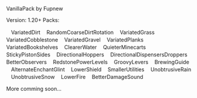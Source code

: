 VanillaPack by Fupnew

Version: 1.20+
Packs:

ㅤVariatedDirt
ㅤRandomCoarseDirtRotation
ㅤVariatedGrass
ㅤVariatedCobblestone
ㅤVariatedGravel
ㅤVariatedPlanks
ㅤVariatedBookshelves
ㅤClearerWater
ㅤQuieterMinecarts
ㅤStickyPistonSides
ㅤDirectionalHoppers
ㅤDirectionalDispensersDroppers
ㅤBetterObservers
ㅤRedstonePowerLevels
ㅤGroovyLevers
ㅤBrewingGuide
ㅤAlternateEnchantGlint
ㅤLowerShield
ㅤSmallerUtilities
ㅤUnobtrusiveRain
ㅤUnobtrusiveSnow
ㅤLowerFire
ㅤBetterDamageSound

More comming soon...
	
